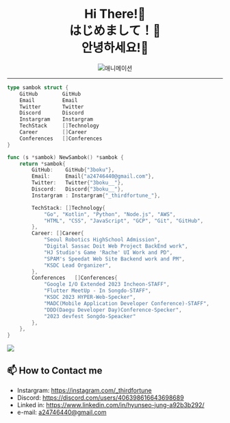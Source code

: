 <div style="text-align:center">
<h1>Hi There!👋<br> はじめまして！👋<br> 안녕하세요!👋</h1>

![애니메이션](https://media.tenor.com/TCMWkxIkF9IAAAAC/dancing-gopher.gif)

</div>

---

```go
type sambok struct {
	GitHub        GitHub
	Email         Email
	Twitter       Twitter
	Discord       Discord
	Instargram    Instargram
	TechStack     []Technology
	Career        []Career
	Conferences   []Conferences
}

func (s *sambok) NewSambok() *sambok {
	return *sambok{
		GitHub:    GitHub{"3boku"},
		Email:     Email{"a24746440@gmail.com"},
		Twitter:   Twitter{"3boku__"},
		Discord:   Discord{"3boku__"},
		Instargram : Instargram{"_thirdfortune_"},

		TechStack: []Technology{
			"Go", "Kotlin", "Python", "Node.js", "AWS",
			"HTML", "CSS", "JavaScript", "GCP", "Git", "GitHub",
		},
		Career: []Career{
			"Seoul Robotics HighSchool Admission",
			"Digital Sassac Doit Web Project BackEnd work",
			"HJ Studio's Game 'Rache' UI Work and PD",
			"SPAM's Speedat Web Site Backend work and PM",
			"KSDC Lead Organizer",
		},
		Conferences   []Conferences{
			"Google I/O Extended 2023 Incheon-STAFF",
			"Flutter MeetUp - In Songdo-STAFF",
			"KSDC 2023 HYPER-Web-Specker",
			"MADC(Mobile Application Developer Conference)-STAFF",
			"DDD(Daegu Developer Day)Conference-Specker",
			"2023 devfest Songdo-Speacker"
		},
	},
}
```

<img align="center"
        src="https://github-readme-stats.vercel.app/api?username=3boku&show_icons=true&theme=radical"
      />

## 📫 How to Contact me
- Instargram: https://instagram.com/_thirdfortune
- Discord: https://discord.com/users/406398616643698689
- Linked in: https://www.linkedin.com/in/hyunseo-jung-a92b3b292/
- e-mail: a24746440@gmail.com
